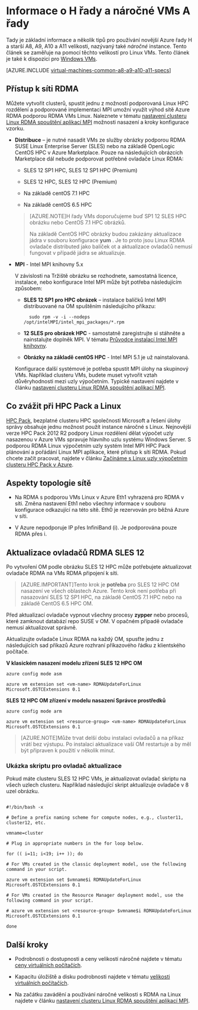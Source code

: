 <properties
 pageTitle="Informace o náročné VMs s Linux | Microsoft Azure"
 description="Získat základní informace a důležité informace týkající se používání náročné velikosti H řady a A8 A9, A10 a A11 pro Linux VMs"
 services="virtual-machines-linux"
 documentationCenter=""
 authors="dlepow"
 manager="timlt"
 editor=""
 tags="azure-resource-manager,azure-service-management"/>
<tags
ms.service="virtual-machines-linux"
 ms.devlang="na"
 ms.topic="article"
 ms.tgt_pltfrm="vm-linux"
 ms.workload="infrastructure-services"
 ms.date="09/21/2016"
 ms.author="danlep"/>

# <a name="about-h-series-and-compute-intensive-a-series-vms"></a>Informace o H řady a náročné VMs A řady 

Tady je základní informace a několik tipů pro používání novější Azure řady H a starší A8, A9, A10 a A11 velikosti, nazývaný také *náročné* instance. Tento článek se zaměřuje na pomocí těchto velikostí pro Linux VMs. Tento článek je také k dispozici pro [Windows VMs](virtual-machines-windows-a8-a9-a10-a11-specs.md).




[AZURE.INCLUDE [virtual-machines-common-a8-a9-a10-a11-specs](../../includes/virtual-machines-common-a8-a9-a10-a11-specs.md)]

## <a name="access-to-the-rdma-network"></a>Přístup k síti RDMA

Můžete vytvořit clusterů, spustit jednu z možností podporovaná Linux HPC rozdělení a podporované implementaci MPI umožní využít výhod sítě Azure RDMA podporou RDMA VMs Linux. Naleznete v tématu [nastavení clusteru Linux RDMA spouštění aplikací MPI](virtual-machines-linux-classic-rdma-cluster.md) možnosti nasazení a kroky konfigurace vzorku.

* **Distribuce** – je nutné nasadit VMs ze služby obrázky podporou RDMA SUSE Linux Enterprise Server (SLES) nebo na základě OpenLogic CentOS HPC v Azure Marketplace. Pouze na následujících obrázcích Marketplace dál nebude podporovat potřebné ovladače Linux RDMA:

    * SLES 12 SP1 HPC, SLES 12 SP1 HPC (Premium)
    
    * SLES 12 HPC, SLES 12 HPC (Premium)
    
    * Na základě centOS 7.1 HPC
    
    * Na základě centOS 6.5 HPC
    
    >[AZURE.NOTE]H řady VMs doporučujeme buď SP1 12 SLES HPC obrázku nebo CentOS 7.1 HPC obrázků.
    >
    >Na základě CentOS HPC obrázky budou zakázány aktualizace jádra v souboru konfigurace **yum** . Je to proto jsou Linux RDMA ovladače distributed jako balíček ot a aktualizace ovladačů nemusí fungovat v případě jádra se aktualizuje.

* **MPI** - Intel MPI knihovny 5.x

    V závislosti na Tržiště obrázku se rozhodnete, samostatná licence, instalace, nebo konfigurace Intel MPI může být potřeba následujícím způsobem: 
    
    * **SLES 12 SP1 pro HPC obrázek** – instalace balíčků Intel MPI distribuované na OM spuštěním následujícího příkazu:
    
            sudo rpm -v -i --nodeps /opt/intelMPI/intel_mpi_packages/*.rpm

    * **12 SLES pro obrázek HPC** - samostatně zaregistrujte si stáhněte a nainstalujte doplněk MPI. V tématu [Průvodce instalací Intel MPI knihovny](https://software.intel.com/sites/default/files/managed/7c/2c/intelmpi-2017-installguide-linux.pdf).
    
    * **Obrázky na základě centOS HPC** - Intel MPI 5.1 je už nainstalovaná.  

    Konfigurace další systémové je potřeba spustit MPI úlohy na skupinový VMs. Například clusteru VMs, budete muset vytvořit vztah důvěryhodnosti mezi uzly výpočetním. Typické nastavení najdete v článku [nastavení clusteru Linux RDMA spouštění aplikací MPI](virtual-machines-linux-classic-rdma-cluster.md).


## <a name="considerations-for-hpc-pack-and-linux"></a>Co zvážit při HPC Pack a Linux

[HPC Pack](https://technet.microsoft.com/library/jj899572.aspx), bezplatné clusteru HPC společnosti Microsoft a řešení úlohy správy obsahuje jednu možnost použít instance náročné s Linux. Nejnovější verze HPC Pack 2012 R2 podpory Linux rozdělení dělat výpočet uzly nasazenou v Azure VMs spravuje hlavního uzlu systému Windows Server. S podporou RDMA Linux výpočetním uzly systém Intel MPI HPC Pack plánování a pořádání Linux MPI aplikace, které přístup k síti RDMA. Pokud chcete začít pracovat, najdete v článku [Začínáme s Linux uzly výpočetním clusteru HPC Pack v Azure](virtual-machines-linux-classic-hpcpack-cluster.md).

## <a name="network-topology-considerations"></a>Aspekty topologie sítě

* Na RDMA s podporou VMs Linux v Azure Eth1 vyhrazená pro RDMA v síti. Změna nastavení Eth1 nebo všechny informace v souboru konfigurace odkazující na této sítě. Eth0 je rezervován pro běžná Azure v síti.

* V Azure nepodporuje IP přes InfiniBand (i). Je podporována pouze RDMA přes i.

## <a name="rdma-driver-updates-for-sles-12"></a>Aktualizace ovladačů RDMA SLES 12

Po vytvoření OM podle obrázku SLES 12 HPC může potřebujete aktualizovat ovladače RDMA na VMs RDMA připojení k síti. 

>[AZURE.IMPORTANT]Tento krok je **potřeba** pro SLES 12 HPC OM nasazení ve všech oblastech Azure. 
>Tento krok není potřeba při nasazování SLES 12 SP1 HPC, na základě CentOS 7.1 HPC nebo na základě CentOS 6.5 HPC OM. 

Před aktualizací ovladače vypnout všechny procesy **zypper** nebo procesů, které zamknout databází repo SUSE v OM. V opačném případě ovladače nemusí aktualizovat správně.  

Aktualizujte ovladače Linux RDMA na každý OM, spusťte jednu z následujících sad příkazů Azure rozhraní příkazového řádku z klientského počítače.

**V klasickém nasazení modelu zřízení SLES 12 HPC OM**

```
azure config mode asm

azure vm extension set <vm-name> RDMAUpdateForLinux Microsoft.OSTCExtensions 0.1
```

**SLES 12 HPC OM zřízení v modelu nasazení Správce prostředků**

```
azure config mode arm

azure vm extension set <resource-group> <vm-name> RDMAUpdateForLinux Microsoft.OSTCExtensions 0.1
```

>[AZURE.NOTE]Může trvat delší dobu instalaci ovladačů a na příkaz vrátí bez výstupu. Po instalaci aktualizace vaší OM restartuje a by měl být připraven k použití v několik minut.

### <a name="sample-script-for-driver-updates"></a>Ukázka skriptu pro ovladač aktualizace

Pokud máte clusteru SLES 12 HPC VMs, je aktualizovat ovladač skriptu na všech uzlech clusteru. Například následující skript aktualizuje ovladače v 8 uzel obrázku.

```

#!/bin/bash -x

# Define a prefix naming scheme for compute nodes, e.g., cluster11, cluster12, etc.

vmname=cluster

# Plug in appropriate numbers in the for loop below.

for (( i=11; i<19; i++ )); do

# For VMs created in the classic deployment model, use the following command in your script.

azure vm extension set $vmname$i RDMAUpdateForLinux Microsoft.OSTCExtensions 0.1

# For VMs created in the Resource Manager deployment model, use the following command in your script.

# azure vm extension set <resource-group> $vmname$i RDMAUpdateForLinux Microsoft.OSTCExtensions 0.1

done

```


## <a name="next-steps"></a>Další kroky

* Podrobnosti o dostupnosti a ceny velikostí náročné najdete v tématu [ceny virtuálních počítačích](https://azure.microsoft.com/pricing/details/virtual-machines/#Linux).

* Kapacitu úložiště a disku podrobnosti najdete v tématu [velikosti virtuálních počítačích](virtual-machines-linux-sizes.md).

* Na začátku zavádění a používání náročné velikosti s RDMA na Linux najdete v článku [nastavení clusteru Linux RDMA spouštění aplikací MPI](virtual-machines-linux-classic-rdma-cluster.md).


